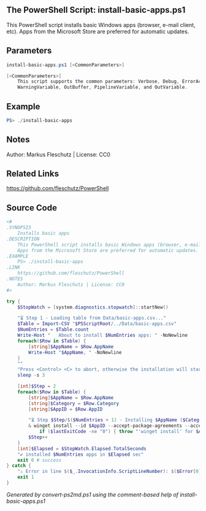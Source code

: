 ## The PowerShell Script: install-basic-apps.ps1

This PowerShell script installs basic Windows apps (browser, e-mail client, etc).
Apps from the Microsoft Store are preferred for automatic updates.

## Parameters
```powershell
install-basic-apps.ps1 [<CommonParameters>]

[<CommonParameters>]
    This script supports the common parameters: Verbose, Debug, ErrorAction, ErrorVariable, WarningAction, 
    WarningVariable, OutBuffer, PipelineVariable, and OutVariable.
```

## Example
```powershell
PS> ./install-basic-apps

```

## Notes
Author: Markus Fleschutz | License: CC0

## Related Links
https://github.com/fleschutz/PowerShell

## Source Code
```powershell
<#
.SYNOPSIS
	Installs basic apps
.DESCRIPTION
	This PowerShell script installs basic Windows apps (browser, e-mail client, etc).
	Apps from the Microsoft Store are preferred for automatic updates. 
.EXAMPLE
	PS> ./install-basic-apps
.LINK
	https://github.com/fleschutz/PowerShell
.NOTES
	Author: Markus Fleschutz | License: CC0
#>

try {
	$StopWatch = [system.diagnostics.stopwatch]::startNew()

	"⏳ Step 1 - Loading table from Data/basic-apps.csv..."
	$Table = Import-CSV "$PSScriptRoot/../Data/basic-apps.csv"
	$NumEntries = $Table.count
	Write-Host "   About to install $NumEntries apps: " -NoNewline
	foreach($Row in $Table) {
		[string]$AppName = $Row.AppName
		Write-Host "$AppName, " -NoNewline
	}
	""
	"Press <Control> <C> to abort, otherwise the installation will start..."
	sleep -s 3

	[int]$Step = 2
	foreach($Row in $Table) {
		[string]$AppName = $Row.AppName
		[string]$Category = $Row.Category
		[string]$AppID = $Row.AppID

		"⏳ Step $Step/$($NumEntries + 1) - Installing $AppName ($Category)..."
		& winget install --id $AppID --accept-package-agreements --accept-source-agreements
        	if ($lastExitCode -ne "0") { throw "'winget install' for $AppName failed" }
		$Step++
	}
	[int]$Elapsed = $StopWatch.Elapsed.TotalSeconds
	"✔️ installed $NumEntries apps in $Elapsed sec"
	exit 0 # success
} catch {
	"⚠️ Error in line $($_.InvocationInfo.ScriptLineNumber): $($Error[0])"
	exit 1
}
```

*Generated by convert-ps2md.ps1 using the comment-based help of install-basic-apps.ps1*
